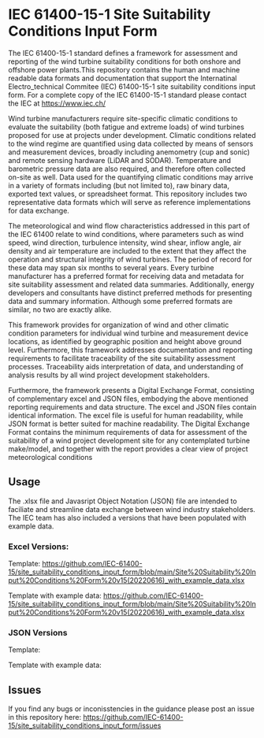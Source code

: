 # IEC 61400-15-1 Site Suitability Conditions Input Form
The IEC 61400-15-1 standard defines a framework for assessment and reporting of the wind turbine suitability conditions for both onshore and offshore power plants.This repository contains the human and machine readable data formats and documentation that support the Internatinal Electro_technical Commitee (IEC) 61400-15-1 site suitability conditions input form. For a complete copy of the IEC 61400-15-1 standard please contact the IEC at https://www.iec.ch/


Wind turbine manufacturers require site-specific climatic conditions to evaluate the suitability (both fatigue and extreme loads) of wind turbines proposed for use at projects under development. Climatic conditions related to the wind regime are quantified using data collected by means of sensors and measurement devices, broadly including anemometry (cup and sonic) and remote sensing hardware (LiDAR and SODAR). Temperature and barometric pressure data are also required, and therefore often collected on-site as well. Data used for the quantifying climatic conditions may arrive in a variety of formats including (but not limited to), raw binary data, exported text values, or spreadsheet format. This repository includes two representative data formats which will serve as reference implementations for data exchange.

The meteorological and wind flow characteristics addressed in this part of the IEC 61400 relate to wind conditions, where parameters such as wind speed, wind direction, turbulence intensity, wind shear, inflow angle, air density and air temperature are included to the extent that they affect the operation and structural integrity of wind turbines. The period of record for these data may span six months to several years.
Every turbine manufacturer has a preferred format for receiving data and metadata for site suitability assessment and related data summaries. Additionally, energy developers and consultants have distinct preferred methods for presenting data and summary information. Although some preferred formats are similar, no two are exactly alike.

This framework provides for organization of wind and other climatic condition parameters for individual wind turbine and measurement device locations, as identified by geographic position and height above ground level. Furthermore, this framework addresses documentation and reporting requirements to facilitate traceability of the site suitability assessment processes. Traceability aids interpretation of data, and understanding of analysis results by all wind project development stakeholders.

Furthermore, the framework presents a Digital Exchange Format, consisting of complementary excel and JSON files, embodying the above mentioned reporting requirements and data structure. The excel and JSON files contain identical information. The excel file is useful for human readability, while JSON format is better suited for machine readability. The Digital Exchange Format contains the minimum requirements of data for assessment of the suitability of a wind project development site for any contemplated turbine make/model, and together with the report provides a clear view of project meteorological conditions

## Usage
The .xlsx file and Javasript Object Notation (JSON) file are intended to faciliate and streamline data exchange between wind industry stakeholders.  The IEC team has also included a versions that have been populated with example data. 

### Excel Versions:
Template: https://github.com/IEC-61400-15/site_suitability_conditions_input_form/blob/main/Site%20Suitability%20Input%20Conditions%20Form%20v15(20220616)_with_example_data.xlsx

Template with example data: https://github.com/IEC-61400-15/site_suitability_conditions_input_form/blob/main/Site%20Suitability%20Input%20Conditions%20Form%20v15(20220616)_with_example_data.xlsx

### JSON Versions
Template:

Template with example data:

## Issues
If you find any bugs or inconisstencies in the guidance please post an issue in this repository here: https://github.com/IEC-61400-15/site_suitability_conditions_input_form/issues

